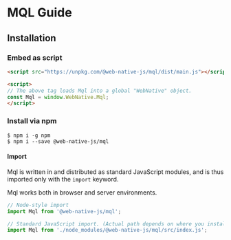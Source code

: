 # MQL Guide

## Installation

### Embed as script

```html
<script src="https://unpkg.com/@web-native-js/mql/dist/main.js"></script>

<script>
// The above tag loads Mql into a global "WebNative" object.
const Mql = window.WebNative.Mql;
</script>
```

### Install via npm

```text
$ npm i -g npm
$ npm i --save @web-native-js/mql
```

#### Import

Mql is written in and distributed as standard JavaScript modules, and is thus imported only with the `import` keyword.

Mql works both in browser and server environments.

```javascript
// Node-style import
import Mql from '@web-native-js/mql';

// Standard JavaScript import. (Actual path depends on where you installed Mql to.)
import Mql from './node_modules/@web-native-js/mql/src/index.js';
```

